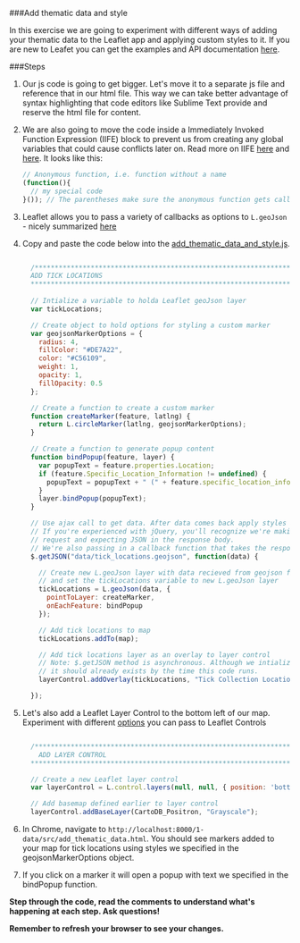 ###Add thematic data and style

In this exercise we are going to experiment with different ways of adding your thematic data to the Leaflet app and applying custom styles to it. 
If you are new to Leafet you can get the examples and API documentation [here](http://leafletjs.com/).

###Steps

1. Our js code is going to get bigger. Let's move it to a separate js file and reference that in our html file. This way we can take better advantage of syntax highlighting that code editors like Sublime Text provide and reserve the html file for content.

2. We are also going to move the code inside a Immediately Invoked Function Expression (IIFE) block to prevent us from creating any global variables that could cause conflicts later on. Read more on IIFE [here](https://en.wikipedia.org/wiki/Immediately-invoked_function_expression) and [here](http://gregfranko.com/blog/i-love-my-iife/). It looks like this:

    ```javascript
    // Anonymous function, i.e. function without a name
    (function(){
      // my special code
    }()); // The parentheses make sure the anonymous function gets called immediately

    ```

3. Leaflet allows you to pass a variety of callbacks as options to `L.geoJson` - nicely summarized [here](http://savaslabs.com/2015/05/18/mapping-geojson.html#adding-popups)

3. Copy and paste the code below into the [add_thematic_data_and_style.js](./src/add_thematic_data_and_style.js).

    ```javascript

      /********************************************************************************
      ADD TICK LOCATIONS
      ********************************************************************************/
  
      // Intialize a variable to holda Leaflet geoJson layer
      var tickLocations;

      // Create object to hold options for styling a custom marker
      var geojsonMarkerOptions = {
        radius: 4,
        fillColor: "#DE7A22",
        color: "#C56109",
        weight: 1,
        opacity: 1,
        fillOpacity: 0.5
      };

      // Create a function to create a custom marker
      function createMarker(feature, latlng) {
        return L.circleMarker(latlng, geojsonMarkerOptions);
      }

      // Create a function to generate popup content
      function bindPopup(feature, layer) {
        var popupText = feature.properties.Location;
        if (feature.Specific_Location_Information != undefined) {
          popupText = popupText + " (" + feature.specific_location_information + ")";
        }
        layer.bindPopup(popupText);
      }

      // Use ajax call to get data. After data comes back apply styles and bind popup
      // If you're experienced with jQuery, you'll recognize we're making a GET 
      // request and expecting JSON in the response body. 
      // We're also passing in a callback function that takes the response JSON and adds it to the document.
      $.getJSON("data/tick_locations.geojson", function(data) {

        // Create new L.geoJson layer with data recieved from geojson file
        // and set the tickLocations variable to new L.geoJson layer
        tickLocations = L.geoJson(data, {
          pointToLayer: createMarker,
          onEachFeature: bindPopup
        });

        // Add tick locations to map
        tickLocations.addTo(map);

        // Add tick locations layer as an overlay to layer control
        // Note: $.getJSON method is asynchronous. Although we intialize layerControl later in the code
        // it should already exists by the time this code runs. 
        layerControl.addOverlay(tickLocations, "Tick Collection Locations");

      });


    ```

3. Let's also add a Leaflet Layer Control to the bottom left of our map. Experiment with different [options](http://leafletjs.com/reference.html#control) you can pass to Leaflet Controls

    ```javascript

      /********************************************************************************
        ADD LAYER CONTROL
      ********************************************************************************/

      // Create a new Leaflet layer control
      var layerControl = L.control.layers(null, null, { position: 'bottomleft' }).addTo(map);

      // Add basemap defined earlier to layer control
      layerControl.addBaseLayer(CartoDB_Positron, "Grayscale");


    ```

4. In Chrome, navigate to `http://localhost:8000/1-data/src/add_thematic_data.html`. You should see markers added to your map for tick locations using styles we specified in the geojsonMarkerOptions object.

5. If you click on a marker it will open a popup with text we specified in the bindPopup function.

__Step through the code, read the comments to understand what's happening at each step. Ask questions!__

__Remember to refresh your browser to see your changes.__


